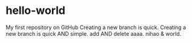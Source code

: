 # hello-world
My first repository on GitHub
Creating a new branch is quick.
Creating a new branch is quick AND simple.
add AND delete  aaaa.
nihao & world.

